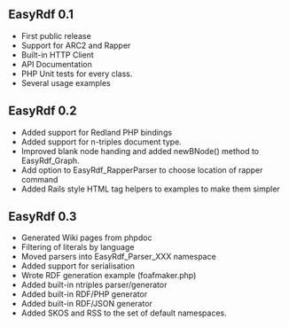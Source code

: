 EasyRdf 0.1
-----------
* First public release
* Support for ARC2 and Rapper
* Built-in HTTP Client
* API Documentation
* PHP Unit tests for every class.
* Several usage examples

EasyRdf 0.2
-----------
* Added support for Redland PHP bindings
* Added support for n-triples document type.
* Improved blank node handing and added newBNode() method to EasyRdf_Graph.
* Add option to EasyRdf_RapperParser to choose location of rapper command
* Added Rails style HTML tag helpers to examples to make them simpler

EasyRdf 0.3
-----------
* Generated Wiki pages from phpdoc
* Filtering of literals by language
* Moved parsers into EasyRdf_Parser_XXX namespace
* Added support for serialisation
* Wrote RDF generation example (foafmaker.php)
* Added built-in ntriples parser/generator
* Added built-in RDF/PHP generator
* Added built-in RDF/JSON generator
* Added SKOS and RSS to the set of default namespaces.
